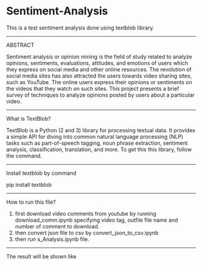 # Sentiment-Analysis
This is a test sentiment analysis done using textblob library.

-------------------------
ABSTRACT

Sentiment analysis or opinion mining is the field of study related to analyze opinions, sentiments, evaluations, attitudes, and emotions of users which they express on social media and other online resources. The revolution of social media sites has also attracted the users towards video sharing sites, such as YouTube. The online users express their opinions or sentiments on the videos that they watch on such sites. This project presents a brief survey of techniques to analyze opinions posted by users about a particular video.

-------------------------
What is TextBlob?

TextBlob is a Python (2 and 3) library for processing textual data. It provides a simple API for diving into common natural language processing (NLP) tasks such as part-of-speech tagging, noun phrase extraction, sentiment analysis, classification, translation, and more. To get this this library, follow the command.

-------------------------
Install textblob by command

pip install textblob

-------------------------
How to run this file?
1) first download video comments from youtube by running download_comm.ipynb specifying video tag, outfile file name and number of comment to download.
2) then convert json file to csv by convert_json_to_csv.ipynb
3) then run s_Analysis.ipynb file.

--------------------------
The result will be shown like

